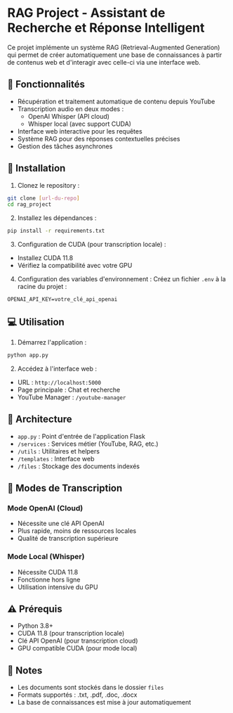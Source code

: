 # RAG Project - Assistant de Recherche et Réponse Intelligent

Ce projet implémente un système RAG (Retrieval-Augmented Generation) qui permet de créer automatiquement une base de connaissances à partir de contenus web et d'interagir avec celle-ci via une interface web.

## 🌟 Fonctionnalités

- Récupération et traitement automatique de contenu depuis YouTube
- Transcription audio en deux modes :
  - OpenAI Whisper (API cloud)
  - Whisper local (avec support CUDA)
- Interface web interactive pour les requêtes
- Système RAG pour des réponses contextuelles précises
- Gestion des tâches asynchrones

## 🚀 Installation

1. Clonez le repository :
```bash
git clone [url-du-repo]
cd rag_project
```

2. Installez les dépendances :
```bash
pip install -r requirements.txt
```

3. Configuration de CUDA (pour transcription locale) :
- Installez CUDA 11.8
- Vérifiez la compatibilité avec votre GPU

4. Configuration des variables d'environnement :
Créez un fichier `.env` à la racine du projet :
```env
OPENAI_API_KEY=votre_clé_api_openai
```

## 💻 Utilisation

1. Démarrez l'application :
```bash
python app.py
```

2. Accédez à l'interface web :
- URL : `http://localhost:5000`
- Page principale : Chat et recherche
- YouTube Manager : `/youtube-manager`

## 🔧 Architecture

- `app.py` : Point d'entrée de l'application Flask
- `/services` : Services métier (YouTube, RAG, etc.)
- `/utils` : Utilitaires et helpers
- `/templates` : Interface web
- `/files` : Stockage des documents indexés

## 🔄 Modes de Transcription

### Mode OpenAI (Cloud)
- Nécessite une clé API OpenAI
- Plus rapide, moins de ressources locales
- Qualité de transcription supérieure

### Mode Local (Whisper)
- Nécessite CUDA 11.8
- Fonctionne hors ligne
- Utilisation intensive du GPU

## ⚠️ Prérequis

- Python 3.8+
- CUDA 11.8 (pour transcription locale)
- Clé API OpenAI (pour transcription cloud)
- GPU compatible CUDA (pour mode local)

## 📝 Notes

- Les documents sont stockés dans le dossier `files`
- Formats supportés : .txt, .pdf, .doc, .docx
- La base de connaissances est mise à jour automatiquement
